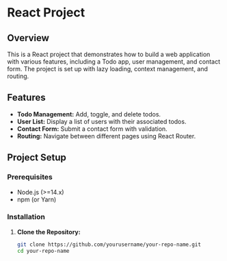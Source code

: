 # React Project

## Overview

This is a React project that demonstrates how to build a web application with various features, including a Todo app, user management, and contact form. The project is set up with lazy loading, context management, and routing.

## Features

- **Todo Management:** Add, toggle, and delete todos.
- **User List:** Display a list of users with their associated todos.
- **Contact Form:** Submit a contact form with validation.
- **Routing:** Navigate between different pages using React Router.

## Project Setup

### Prerequisites

- Node.js (>=14.x)
- npm (or Yarn)

### Installation

1. **Clone the Repository:**

   ```sh
   git clone https://github.com/yourusername/your-repo-name.git
   cd your-repo-name
